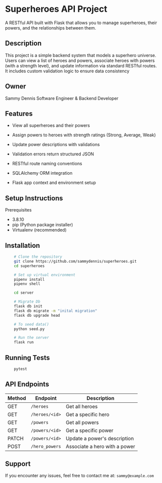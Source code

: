 # Superheroes API Project
A RESTful API built with Flask that allows you to manage superheroes, their powers, and the relationships between them.

## Description
This project is a simple backend system that models a superhero universe. Users can view a list of heroes and powers, associate heroes with powers (with a strength level), and update information via standard RESTful routes. It includes custom validation logic to ensure data consistency

## Owner
Sammy Dennis
Software Engineer & Backend Developer

## Features
- View all superheroes and their powers

- Assign powers to heroes with strength ratings (Strong, Average, Weak)

- Update power descriptions with validations

- Validation errors return structured JSON

- RESTful route naming conventions

- SQLAlchemy ORM integration

- Flask app context and environment setup

## Setup Instructions
Prerequisites
- 3.8.10
- pip (Python package installer)
- Virtualenv (recommended)

## Installation
```bash
    # Clone the repository
    git clone https://github.com/sammydennis/superheroes.git
    cd superheroes

    # Set up virtual environment
    pipenv install
    pipenv shell

    cd server

    # Migrate Db
    flask db init
    flask db migrate -m "inital migration"
    flask db upgrade head

    # To seed data()
    python seed.py

    # Run the server
    flask run
```

## Running Tests
```bash
    pytest
```

## API Endpoints
| Method | Endpoint       | Description                   |
| ------ | -------------- | ----------------------------- |
| GET    | `/heroes`      | Get all heroes                |
| GET    | `/heroes/<id>` | Get a specific hero           |
| GET    | `/powers`      | Get all powers                |
| GET    | `/powers/<id>` | Get a specific power          |
| PATCH  | `/powers/<id>` | Update a power's description  |
| POST   | `/hero_powers` | Associate a hero with a power |


## Support
If you encounter any issues, feel free to contact me at:
`sammy@example.com`